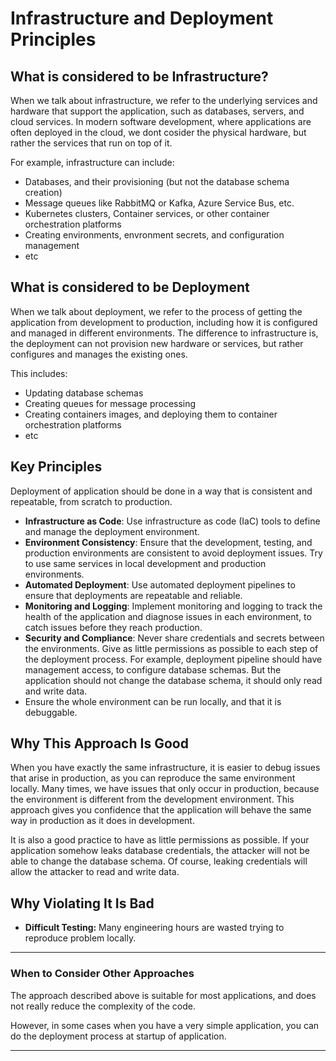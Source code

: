 # Infrastructure and Deployment Principles

## What is considered to be Infrastructure?
When we talk about infrastructure, we refer to the underlying services 
and hardware that support the application, such as databases, servers, and cloud services.
In modern software development, where applications are often deployed in the cloud, 
we dont cosider the physical hardware, but rather the services that run on top of it.

For example, infrastructure can include:
- Databases, and their provisioning (but not the database schema creation)
- Message queues like RabbitMQ or Kafka, Azure Service Bus, etc.
- Kubernetes clusters, Container services, or other container orchestration platforms
- Creating environments, envronment secrets, and configuration management
- etc

## What is considered to be Deployment
When we talk about deployment, we refer to the process of getting the application from development to production, 
including how it is configured and managed in different environments.
The difference to infrastructure is, the deployment can not provision new hardware or services, 
but rather configures and manages the existing ones.

This includes:
- Updating database schemas
- Creating queues for message processing
- Creating containers images, and deploying them to container orchestration platforms
- etc

## Key Principles
Deployment of application should be done in a way that is consistent and repeatable, 
from scratch to production.
 
- **Infrastructure as Code**: Use infrastructure as code (IaC) tools to define and manage the deployment environment.
- **Environment Consistency**: Ensure that the development, testing, 
and production environments are consistent to avoid deployment issues. 
Try to use same services in local development and production environments.
- **Automated Deployment**: Use automated deployment pipelines to ensure that deployments are repeatable and reliable.
- **Monitoring and Logging**: Implement monitoring and logging to track the health of the application 
and diagnose issues in each environment, to catch issues before they reach production.
- **Security and Compliance**: Never share credentials and secrets between the environments. 
Give as little permissions as possible to each step of the deployment process. 
For example, deployment pipeline should have management access, to configure database schemas. 
But the application should not change the database schema, it should only read and write data.
- Ensure the whole environment can be run locally, and that it is debuggable. 

## Why This Approach Is Good
When you have exactly the same infrastructure, it is easier to debug issues that arise in production, 
as you can reproduce the same environment locally.
Many times, we have issues that only occur in production, 
because the environment is different from the development environment.
This approach gives you confidence that the application will behave the same way in production as it does in development.


It is also a good practice to have as little permissions as possible.
If your application somehow leaks database credentials, the attacker will not be able to change the database schema.
Of course, leaking credentials will allow the attacker to read and write data.

## Why Violating It Is Bad
- **Difficult Testing:** Many engineering hours are wasted trying to reproduce problem locally.

---

### When to Consider Other Approaches
The approach described above is suitable for most applications, 
and does not really reduce the complexity of the code.

However, in some cases when you have a very simple application, you can do the deployment process at startup of application.

---

